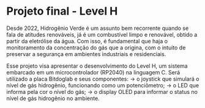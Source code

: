 # Projeto final - Level H
Desde 2022, Hidrogênio Verde é um assunto bem recorrente quando se fala de atitudes renováveis, já é um combustível limpo e renovável, obtido a partir da eletrólise da água. Com isso, é fundamental que haja o monitoramento da concentração do gás que a origina, com o intuito de preservar a segurança em ambientes industriais e residenciais. 

Esse projeto visa apresentar o desenvolvimento do Level H, um sistema embarcado em um microcontrolador (RP2040) na linguagem C. Será utilizado a placa Bitdoglab e seus componentes:
-> o joystick que simulará o nível de gás hidrogênio, funcionando como um potenciômetro;
-> o LED que informa pela cor o nível do gás;
-> o display OLED para informar o status no nível de gás hidrogênio no ambiente.
